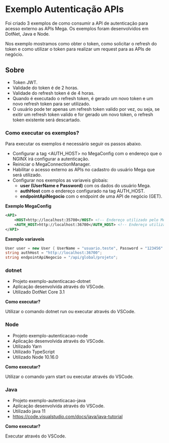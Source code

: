 # Exemplo Autenticação APIs

Foi criado 3 exemplos de como consumir a API de autenticação para acesso externo as APIs Mega. Os exemplos foram desenvolvidos em DotNet, Java e Node.

Nos exemplo mostramos como obter o token, como solicitar o refresh do token e como utilizar o token para realizar um request para as APIs de negócio.

## Sobre

- Token JWT.
- Validade do token é de 2 horas.
- Validade do refresh token é de 4 horas.
- Quando é executado o refresh token, é gerado um novo token e um novo refresh token para ser utilizado.
- O usuário pode ter apenas um refresh token valido por vez, ou seja, se exitir um refresh token valido e for gerado um novo token, o refresh token existente será descartado.

### Como executar os exemplos?

Para executar os exemplos é necessário seguir os passos abaixo.
- Configurar a tag <AUTH_HOST> no MegaConfig com o endereço que o NGINX irá configurar a autenticação.
- Reiniciar o MegaConnectionManager.
- Habilitar o acesso externo as APIs no cadastro do usuário Mega que será utilizado.
- Configurar nos exemplos as variaveis globais:
    - **user (UserName e Password)** com os dados do usuário Mega.
    - **authHost** com o endereço configurado na tag AUTH_HOST.
    - **endpointApiNegocio** com o endpoint de uma API de negócio (GET).

**Exemplo MegaConfig**
```xml
<API>
	<HOST>http://localhost:35700</HOST> <!-- Endereço utilizado pelo Mega -->
	<AUTH_HOST>http://localhost:36700</AUTH_HOST> <!-- Endereço utilizado para acesso externo -->
</API>
```

**Exemplo variaveis**
```cs
User user = new User { UserName = "usuario.teste", Password = "123456" };
string authHost = "http://localhost:36700";
string endpointApiNegocio = "/api/global/projeto";
```

### dotnet

- Projeto exemplo-autenticacao-dotnet
- Aplicação desenvolvida através do VSCode.
- Utilizado DotNet Core 3.1

**Como executar?**

Utilizar o comando dotnet run ou executar através do VSCode.

### Node

- Projeto exemplo-autenticacao-node
- Aplicação desenvolvida através do VSCode.
- Utilizado Yarn
- Utilizado TypeScript
- Utilizado Node 10.16.0

**Como executar?**

Utilizar o comando yarn start ou executar através do VSCode.

### Java

- Projeto exemplo-autenticacao-java
- Aplicação desenvolvida através do VSCode.
- Utilizado java 11
- https://code.visualstudio.com/docs/java/java-tutorial

**Como executar?**

Executar através do VSCode.

